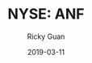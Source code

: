 ---
type: "report"
paper: "ANF_Ricky_Guan.pdf"
author: "Ricky Guan"
company: "Abercrombie & Fitch Co. "
date: "2019-03-11"
summary: "Abercrombie and Fitch Co. (“Abercrombie”) is a global clothing retailer focused on providing premium offerings of fashion apparel, accessories, and personal care products through its brands: Abercrombie & Fitch, Hollister, Gilly Hicks, and Abercrombie kids. Abercrombie currently operates 861 stores across over 20 countries worldwide, with a majority of its operations situated domestically within the US.   "
title: "NYSE: ANF"
---